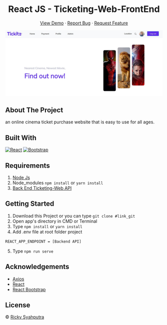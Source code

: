 <h1 align='center'>React JS - Ticketing-Web-FrontEnd</h1>
  <p align="center">
    <a href="https://ticketing-web.netlify.app/">View Demo</a>
    ·
    <a href="https://github.com/rickyganteng/Ticketing-Web-FrontEnd/issues">Report Bug</a>
    ·
    <a href="https://github.com/rickyganteng/Ticketing-Web-FrontEnd/pulls">Request Feature</a>
  </p>

![Image Banner](src/assets/img/Screenshot_2.jpg)

## About The Project

an online cinema ticket purchase website that is easy to use for all ages.

## Built With

[![React](https://img.shields.io/badge/React-v17.0.2-blue)](https://github.com/facebook/react)
[![Bootstrap](https://img.shields.io/badge/Bootstrap-v4.6.x-blue)](https://github.com/react-bootstrap/react-bootstrap)

## Requirements

1. <a href="https://nodejs.org/en/download/">Node Js</a>
2. Node_modules `npm install` or `yarn install`
3. <a href="https://github.com/rickyganteng/Ticketing-web-API">Back End Ticketing-Web API </a>

## Getting Started

1. Download this Project or you can type `git clone #link_git`
2. Open app's directory in CMD or Terminal
3. Type `npm install` or `yarn install`
4. Add .env file at root folder project

```sh
REACT_APP_ENDPOINT = [Backend API]
```

5. Type `npm run serve`

## Acknowledgements

- [Axios](https://www.npmjs.com/package/axios)
- [React](https://reactjs.org/)
- [React Bootstrap](https://react-bootstrap.github.io/)

## License

© [Ricky Syahputra](https://github.com/rickyganteng)
